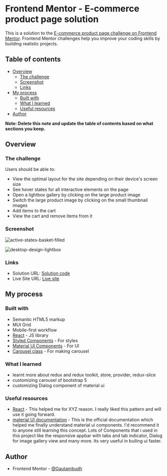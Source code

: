 
# Frontend Mentor - E-commerce product page solution

This is a solution to the [E-commerce product page challenge on Frontend Mentor](https://www.frontendmentor.io/challenges/ecommerce-product-page-UPsZ9MJp6). Frontend Mentor challenges help you improve your coding skills by building realistic projects. 

## Table of contents

- [Overview](#overview)
  - [The challenge](#the-challenge)
  - [Screenshot](#screenshot)
  - [Links](#links)
- [My process](#my-process)
  - [Built with](#built-with)
  - [What I learned](#what-i-learned)
  - [Useful resources](#useful-resources)
- [Author](#author)

**Note: Delete this note and update the table of contents based on what sections you keep.**

## Overview

### The challenge

Users should be able to:

- View the optimal layout for the site depending on their device's screen size
- See hover states for all interactive elements on the page
- Open a lightbox gallery by clicking on the large product image
- Switch the large product image by clicking on the small thumbnail images
- Add items to the cart
- View the cart and remove items from it

### Screenshot
![active-states-basket-filled](https://github.com/Gautambudh/E-commerce-sneaker-page/assets/112330342/51aa3288-4902-4c55-8d48-d5e589ab3a20)

![desktop-design-lightbox](https://github.com/Gautambudh/E-commerce-sneaker-page/assets/112330342/7cc10525-c79f-49dd-9561-28978a38ed7b)

### Links

- Solution URL: [Solution code](https://github.com/Gautambudh/E-commerce-sneaker-page.git)
- Live Site URL: [Live site](https://kaleidoscopic-pithivier-581613.netlify.app/)

## My process

### Built with

- Semantic HTML5 markup
- MUI Grid
- Mobile-first workflow
- [React](https://reactjs.org/) - JS library
- [Styled Components](https://styled-components.com/) - For styles
- [Material UI Components](https://mui.com/material-ui/getting-started/overview/) - For UI
- [Carousel class](https://getbootstrap.com/docs/5.3/components/carousel) - For making carousel

### What I learned

- learnt more about redux and redux toolkit, store, provider, redux-slice
- customizing carousel of bootstrap 5
- customizing Dialog component of material ui

### Useful resources

- [React](https://reactjs.org/) - This helped me for XYZ reason. I really liked this pattern and will use it going forward.
- [material UI documentation](https://mui.com/material-ui/getting-started/overview/) - This is the official documentation which helped me finally understand material ui components. I'd recommend it to anyone still learning this concept. Lots of Components that i used in this project like the responsive appbar with tabs and tab indicator, Dialog for image gallery view and many more. Its very useful in builing ui faster.

## Author

- Frontend Mentor - [@Gautambudh](https://www.frontendmentor.io/profile/Gautambudh)
